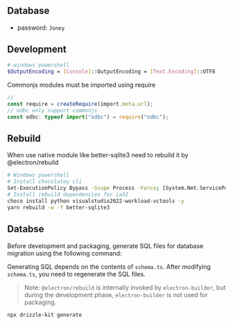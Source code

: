 #

## Database

- password: `Joney`

## Development

```bash
# windows powershell
$OutputEncoding = [Console]::OutputEncoding = [Text.Encoding]::UTF8
```

Commonjs modules must be imported using require

```ts
//
const require = createRequire(import.meta.url);
// odbc only support commonjs
const odbc: typeof import("odbc") = require("odbc");
```

## Rebuild

When use native module like better-sqlite3 need to rebuild it by @electron/rebuild

```bash
# Windows powershell
# Install chocolatey cli
Set-ExecutionPolicy Bypass -Scope Process -Force; [System.Net.ServicePointManager]::SecurityProtocol = [System.Net.ServicePointManager]::SecurityProtocol -bor 3072; iex ((New-Object System.Net.WebClient).DownloadString('https://community.chocolatey.org/install.ps1'))
# Install rebuild dependencies for ia32
choco install python visualstudio2022-workload-vctools -y
yarn rebuild -w -f better-sqlite3
```

## Databse

Before development and packaging, generate SQL files for database migration using the following command:

Generating SQL depends on the contents of `schema.ts`. After modifying `schema.ts`, you need to regenerate the SQL files.

> Note: `@electron/rebuild` is internally invoked by `electron-builder`, but during the development phase, `electron-builder` is not used for packaging.

```bash
npx drizzle-kit generate
```
